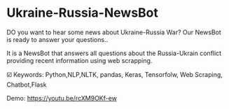 # Ukraine-Russia-NewsBot
DO you want to hear some news about Ukraine-Russia War? Our NewsBot is ready to answer your questions..

It is a NewsBot that answers all questions about the Russia-Ukrain conflict providing recent information using web scrapping.

☑️ Keywords: Python,NLP,NLTK, pandas, Keras, Tensorfolw, Web Scraping, Chatbot,Flask 

Demo: https://youtu.be/rcXM9OKf-ew
